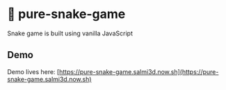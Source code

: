 # 🐍 pure-snake-game

Snake game is built using vanilla JavaScript

## Demo

Demo lives here: [https://pure-snake-game.salmi3d.now.sh](https://pure-snake-game.salmi3d.now.sh)
